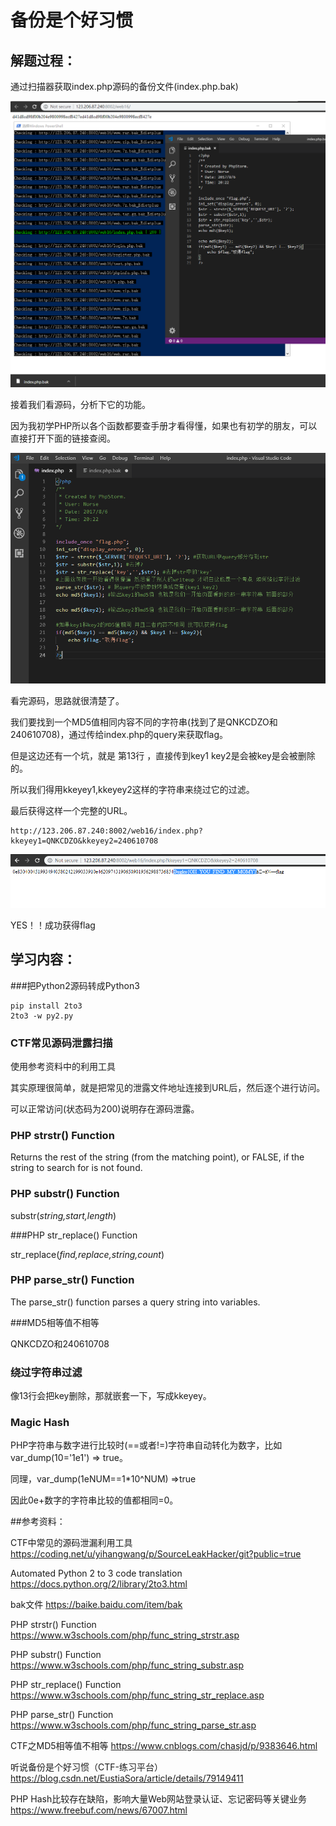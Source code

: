 # 备份是个好习惯

## 解题过程：

通过扫描器获取index.php源码的备份文件(index.php.bak)

![1549804664623](https://github.com/rpishgithub/CTF-WEB-CHALLENGES/raw/master/Images/1549804664623.png)

接着我们看源码，分析下它的功能。

因为我初学PHP所以各个函数都要查手册才看得懂，如果也有初学的朋友，可以直接打开下面的链接查阅。

![1549822030457](https://github.com/rpishgithub/CTF-WEB-CHALLENGES/raw/master/Images/1549822030457.png)



看完源码，思路就很清楚了。

我们要找到一个MD5值相同内容不同的字符串(找到了是QNKCDZO和240610708)，通过传给index.php的query来获取flag。

但是这边还有一个坑，就是 第13行 ，直接传到key1 key2是会被key是会被删除的。

所以我们得用kkeyey1,kkeyey2这样的字符串来绕过它的过滤。

最后获得这样一个完整的URL。

```
http://123.206.87.240:8002/web16/index.php?kkeyey1=QNKCDZO&kkeyey2=240610708
```

![1549822593384](https://github.com/rpishgithub/CTF-WEB-CHALLENGES/raw/master/Images/1549822593384.png)

YES！！成功获得flag



## 学习内容：

###把Python2源码转成Python3

```
pip install 2to3
2to3 -w py2.py
```

### CTF常见源码泄露扫描

使用参考资料中的利用工具

其实原理很简单，就是把常见的泄露文件地址连接到URL后，然后逐个进行访问。

可以正常访问(状态码为200)说明存在源码泄露。	

### PHP strstr() Function

Returns the rest of the string (from the matching point), or FALSE, if the string to search for is not found.

### PHP substr() Function

substr(*string,start,length*)

###PHP str_replace() Function

str_replace(*find,replace,string,count*)

### PHP parse_str() Function

The parse_str() function parses a query string into variables.

###MD5相等值不相等

QNKCDZO和240610708

### 绕过字符串过滤

像13行会把key删除，那就嵌套一下，写成kkeyey。

### Magic Hash

PHP字符串与数字进行比较时(==或者!=)字符串自动转化为数字，比如var_dump(10='1e1') => true。

同理，var_dump(1eNUM==1*10^NUM) =>true

因此0e+数字的字符串比较的值都相同=0。



##参考资料：

CTF中常见的源码泄漏利用工具 https://coding.net/u/yihangwang/p/SourceLeakHacker/git?public=true

Automated Python 2 to 3 code translation https://docs.python.org/2/library/2to3.html

bak文件 https://baike.baidu.com/item/bak

PHP strstr() Function https://www.w3schools.com/php/func_string_strstr.asp

PHP substr() Function https://www.w3schools.com/php/func_string_substr.asp

PHP str_replace() Function https://www.w3schools.com/php/func_string_str_replace.asp

PHP parse_str() Function https://www.w3schools.com/php/func_string_parse_str.asp

CTF之MD5相等值不相等 https://www.cnblogs.com/chasjd/p/9383646.html

听说备份是个好习惯（CTF-练习平台）https://blog.csdn.net/EustiaSora/article/details/79149411

PHP Hash比较存在缺陷，影响大量Web网站登录认证、忘记密码等关键业务 https://www.freebuf.com/news/67007.html